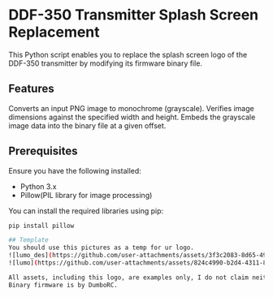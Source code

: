 # DDF-350 Transmitter Splash Screen Replacement

This Python script enables you to replace the splash screen logo of the DDF-350 transmitter by modifying its firmware binary file.

## Features

Converts an input PNG image to monochrome (grayscale).
Verifies image dimensions against the specified width and height.
Embeds the grayscale image data into the binary file at a given offset.

## Prerequisites

Ensure you have the following installed:

- Python 3.x
- Pillow(PIL library for image processing)

You can install the required libraries using pip:

```bash
pip install pillow

## Template
You should use this pictures as a temp for ur logo.
![lumo_des](https://github.com/user-attachments/assets/3f3c2083-8d65-49f0-8774-cc5240bb3a86)
![lumo](https://github.com/user-attachments/assets/824c4990-b2d4-4311-866b-e533dd37a689)

All assets, including this logo, are examples only, I do not claim neither authorship, nor endorse from original author.
Binary firmware is by DumboRC.
